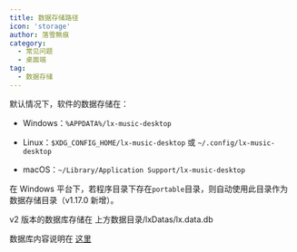 ```yaml
---
title: 数据存储路径
icon: 'storage'
author: 落雪無痕
category:
  - 常见问题
  - 桌面端
tag:
  - 数据存储
---
```


默认情况下，软件的数据存储在：

- Windows：`%APPDATA%/lx-music-desktop`

- Linux：`$XDG_CONFIG_HOME/lx-music-desktop` 或 `~/.config/lx-music-desktop`

- macOS：`~/Library/Application Support/lx-music-desktop`

在 Windows 平台下，若程序目录下存在`portable`目录，则自动使用此目录作为数据存储目录（v1.17.0 新增）。

v2 版本的数据库存储在 上方数据目录/lxDatas/lx.data.db

数据库内容说明在 [这里](./v2/db-info.md)
